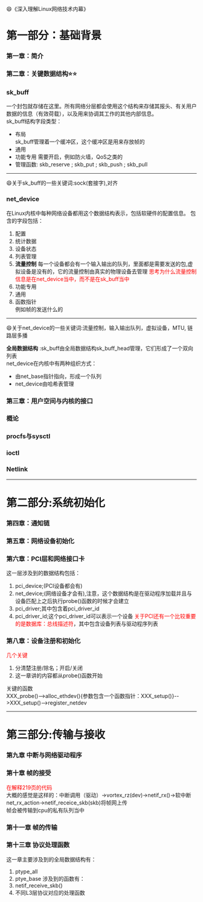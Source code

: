 :smile:《深入理解Linux网络技术内幕》
# 第一部分：基础背景
### 第一章：简介
### 第二章：关键数据结构:star::star:
### sk_buff
一个封包就存储在这里。所有网络分层都会使用这个结构来存储其报头、有关用户数据的信息（有效荷载），以及用来协调其工作的其他内部信息。\
sk_buff结构字段类型：
* 布局\
	sk_buff管理着一个缓冲区，这个缓冲区是用来存放帧的	
* 通用
* 功能专用
	需要开启，例如防火墙，QoS之类的
* 管理函数: skb_reserve ; skb_put ; skb_push ; skb_pull
---
:smile:关于sk_buff的一些关键词:sock(套接字),对齐
### net_device
在Linux内核中每种网络设备都用这个数据结构表示，包括软硬件的配置信息。
包含的字段包括：
1. 配置
1. 统计数据
1. 设备状态
1. 列表管理
1. **流量控制** 
	每一个设备都会有一个输入输出的队列，里面都是需要发送的包,虚拟设备是没有的，它的流量控制由真实的物理设备去管理
	<font color=red>思考为什么流量控制信息是在net_device当中，而不是在sk_buff当中</font>
1. 功能专用
1. 通用
1. 函数指针\
	例如帧的发送什么的
---
:smile:关于net_device的一些关键词:流量控制，输入输出队列，虚拟设备，MTU, 链路层多播

**全局数据结构** :sk_buff由全局数据结构sk_buff_head管理，它们形成了一个双向列表\
net_device在内核中有两种组织方式：
* 由net_base指针指向，形成一个队列
* net_device由哈希表管理

### 第三章：用户空间与内核的接口
### 概论
### procfs与sysctl
### ioctl
### Netlink
---

# 第二部分:系统初始化
### 第四章：通知链
### 第五章：网络设备初始化
### 第六章：PCI层和网络接口卡
这一层涉及到的数据结构包括：
1. pci_device;(PCI设备都会有)
1. net_device;(网络设备才会有),注意，这个数据结构是在驱动程序加载并且与设备匹配上之后执行probe()函数的时候才会建立
1. pci_driver;其中包含着pci_driver_id
1. pci_driver_id;这个pci_driver_id可以表示一个设备
<font color=red>关于PCI还有一个比较重要的是数据库：总线描述符</font>，其中包含设备列表与驱动程序列表

### 第八章：设备注册和初始化
<font color=red>几个关键</font>
1. 分清楚注册/除名；开启/关闭
1. 这一章讲的内容都从probe()函数开始

关键的函数\
XXX_probe()-->alloc_ethdev(){参数包含一个函数指针：XXX_setup()}-->XXX_setup()-->register_netdev

---

# 第三部分:传输与接收
### 第九章 中断与网络驱动程序
### 第十章 帧的接受
<font color=red>在解释219页的代码</font>\
大概的感觉是这样的：中断调用（驱动）->vortex_rz(dev)->netif_rx()->软中断net_rx_action->netif_receice_skb(skb)将帧网上传\
帧会被传输到cpu的私有队列当中

### 第十一章 帧的传输
### 第十三章 协议处理函数
这一章主要涉及到的全局数据结构有：
1. ptype_all
2. ptye_base
涉及到的函数有：
1. netif_receive_skb()
1. 不同L3层协议对应的处理函数

